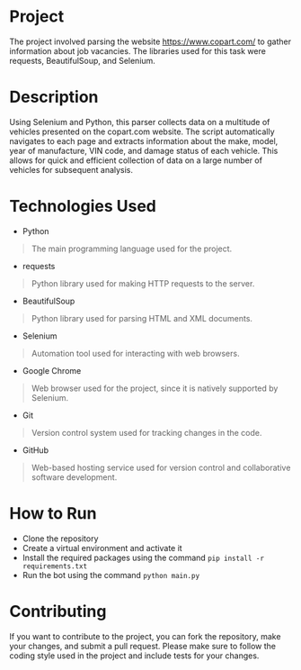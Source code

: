 
# Project 

The project involved parsing the website https://www.copart.com/ to gather information about job vacancies. The libraries used for this task were requests, BeautifulSoup, and Selenium.

# Description


Using Selenium and Python, this parser collects data on a multitude of vehicles presented on the copart.com website. The script automatically navigates to each page and extracts information about the make, model, year of manufacture, VIN code, and damage status of each vehicle. This allows for quick and efficient collection of data on a large number of vehicles for subsequent analysis.




# Technologies Used

-   Python

> The main programming language used for the project.

-   requests

> Python library used for making HTTP requests to the server.

-   BeautifulSoup

> Python library used for parsing HTML and XML documents.

-   Selenium

> Automation tool used for interacting with web browsers.

-   Google Chrome

> Web browser used for the project, since it is natively supported by Selenium.

-   Git

> Version control system used for tracking changes in the code.

-   GitHub

> Web-based hosting service used for version control and collaborative software development.

# How to Run

-   Clone the repository
-   Create a virtual environment and activate it
-   Install the required packages using the command `pip install -r requirements.txt`
-   Run the bot using the command `python main.py`

# Contributing

If you want to contribute to the project, you can fork the repository, make your changes, and submit a pull request. Please make sure to follow the coding style used in the project and include tests for your changes.
